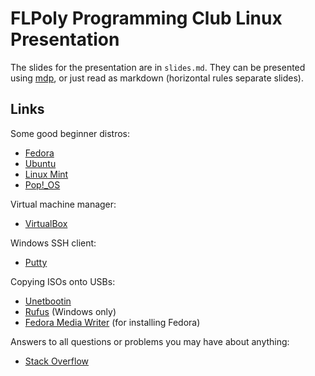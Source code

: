 # FLPoly Programming Club Linux Presentation

The slides for the presentation are in `slides.md`. They can be presented using
[mdp](https://github.com/visit1985/mdp), or just read as markdown (horizontal
rules separate slides).

## Links

Some good beginner distros:
- [Fedora](https://getfedora.org)
- [Ubuntu](https://ubuntu.com)
- [Linux Mint](https://linuxmint.com)
- [Pop!_OS](https://system76.com/pop)

Virtual machine manager:
- [VirtualBox](https://www.virtualbox.org)

Windows SSH client:
- [Putty](https://putty.org)

Copying ISOs onto USBs:
- [Unetbootin](https://unetbootin.github.io/)
- [Rufus](https://rufus.ie/) (Windows only)
- [Fedora Media Writer](https://getfedora.org/en/workstation/download) (for
  installing Fedora)

Answers to all questions or problems you may have about anything:
- [Stack Overflow](https://stackoverflow.com)
